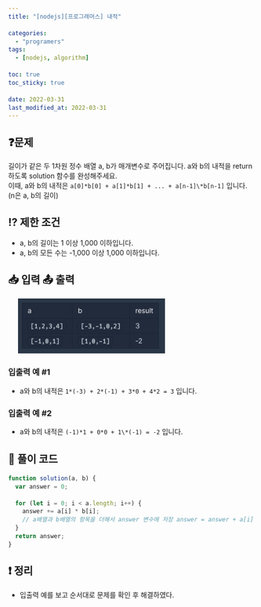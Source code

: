 ```yaml
---
title: "[nodejs][프로그래머스] 내적"

categories:
  - "programers"
tags:
  - [nodejs, algorithm]

toc: true
toc_sticky: true

date: 2022-03-31
last_modified_at: 2022-03-31
---
```


## ❓문제

길이가 같은 두 1차원 정수 배열 a, b가 매개변수로 주어집니다. a와 b의 내적을 return 하도록 solution 함수를 완성해주세요. <br />
이때, a와 b의 내적은 `a[0]*b[0] + a[1]*b[1] + ... + a[n-1]\*b[n-1]` 입니다. (n은 a, b의 길이)

## ⁉️ 제한 조건

- a, b의 길이는 1 이상 1,000 이하입니다.
- a, b의 모든 수는 -1,000 이상 1,000 이하입니다.

## 📥 입력 📤 출력

<img style="margin-left:20px;"  width="300" alt="dotProduct" src="/assets/img/algoritm/programers/dotProduct.png">

### 입출력 예 #1

- a와 b의 내적은 `1*(-3) + 2*(-1) + 3*0 + 4*2 = 3` 입니다.

### 입출력 예 #2

- a와 b의 내적은 `(-1)*1 + 0*0 + 1\*(-1) = -2` 입니다.

## 📝 풀이 코드

```js
function solution(a, b) {
  var answer = 0;

  for (let i = 0; i < a.length; i++) {
    answer += a[i] * b[i];
    // a배열과 b배열의 항목을 더해서 answer 변수에 저장 answer = answer + a[i] * b[i]
  }
  return answer;
}
```

## ❗️ 정리

- 입출력 예를 보고 순서대로 문제를 확인 후 해결하였다.
